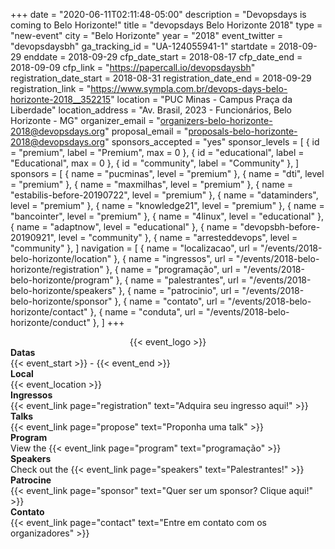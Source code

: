 +++
date = "2020-06-11T02:11:48-05:00"
description = "Devopsdays is coming to Belo Horizonte!"
title = "devopsdays Belo Horizonte 2018"
type = "new-event"
city = "Belo Horizonte"
year = "2018"
event_twitter = "devopsdaysbh"
ga_tracking_id = "UA-124055941-1"
startdate = 2018-09-29
enddate = 2018-09-29
cfp_date_start = 2018-08-17
cfp_date_end = 2018-09-09
cfp_link = "https://papercall.io/devopsdaysbh"
registration_date_start = 2018-08-31
registration_date_end = 2018-09-29
registration_link = "https://www.sympla.com.br/devops-days-belo-horizonte-2018__352215"
location = "PUC Minas - Campus Praça da Liberdade"
location_address = "Av. Brasil, 2023 - Funcionários, Belo Horizonte - MG"
organizer_email = "organizers-belo-horizonte-2018@devopsdays.org"
proposal_email = "proposals-belo-horizonte-2018@devopsdays.org"
sponsors_accepted = "yes"
sponsor_levels = [
    { id = "premium", label = "Premium", max = 0 },
    { id = "educational", label = "Educational", max = 0 },
    { id = "community", label = "Community" },
]
sponsors = [
    { name = "pucminas", level = "premium" },
    { name = "dti", level = "premium" },
    { name = "maxmilhas", level = "premium" },
    { name = "estabilis-before-20190722", level = "premium" },
    { name = "dataminders", level = "premium" },
    { name = "knowledge21", level = "premium" },
    { name = "bancointer", level = "premium" },
    { name = "4linux", level = "educational" },
    { name = "adaptnow", level = "educational" },
    { name = "devopsbh-before-20190921", level = "community" },
    { name = "arresteddevops", level = "community" },
]
navigation = [
    { name = "localizacao", url = "/events/2018-belo-horizonte/location" },
    { name = "ingressos", url = "/events/2018-belo-horizonte/registration" },
    { name = "programação", url = "/events/2018-belo-horizonte/program" },
    { name = "palestrantes", url = "/events/2018-belo-horizonte/speakers" },
    { name = "patrocinio", url = "/events/2018-belo-horizonte/sponsor" },
    { name = "contato", url = "/events/2018-belo-horizonte/contact" },
    { name = "conduta", url = "/events/2018-belo-horizonte/conduct" },
]
+++
<div style="text-align:center;">
  {{< event_logo >}}
</div>

<div class = "row">
  <div class = "col-md-2">
    <strong>Datas</strong>
  </div>
  <div class = "col-md-8">
    {{< event_start >}} - {{< event_end >}}
  </div>
</div>

<div class = "row">
  <div class = "col-md-2">
    <strong>Local</strong>
  </div>
  <div class = "col-md-8">
    {{< event_location >}}
  </div>
</div>

<div class = "row">
  <div class = "col-md-2">
    <strong>Ingressos</strong>
  </div>
  <div class = "col-md-8">
    {{< event_link page="registration" text="Adquira seu ingresso aqui!" >}}
  </div>
</div>

<div class = "row">
  <div class = "col-md-2">
    <strong>Talks</strong>
  </div>
  <div class = "col-md-8">
    {{< event_link page="propose" text="Proponha uma talk" >}}
  </div>
</div>

<div class = "row">
  <div class = "col-md-2">
    <strong>Program</strong>
  </div>
  <div class = "col-md-8">
    View the {{< event_link page="program" text="programação" >}}
  </div>
</div>

<div class = "row">
  <div class = "col-md-2">
    <strong>Speakers</strong>
  </div>
  <div class = "col-md-8">
    Check out the {{< event_link page="speakers" text="Palestrantes!" >}}
  </div>
</div>

<div class = "row">
  <div class = "col-md-2">
    <strong>Patrocine</strong>
  </div>
  <div class = "col-md-8">
    {{< event_link page="sponsor" text="Quer ser um sponsor? Clique aqui!" >}}
  </div>
</div>

<div class = "row">
  <div class = "col-md-2">
    <strong>Contato</strong>
  </div>
  <div class = "col-md-8">
    {{< event_link page="contact" text="Entre em contato com os organizadores" >}}
  </div>
</div>

<!-- Uncomment if you added your city twitter name -->
<!--
{{< event_twitter >}}
-->
